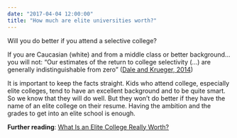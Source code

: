 ```yaml
---
date: "2017-04-04 12:00:00"
title: "How much are elite universities worth?"
---
```




Will you do better if you attend a selective college?

If you are Caucasian (white) and from a middle class or better background&hellip; you will not: &ldquo;Our estimates of the return to college selectivity (&hellip;) are generally indistinguishable from zero&rdquo; ([Dale and Krueger, 2014](http://www.nber.org/papers/w17159))

It is important to keep the facts straight. Kids who attend college, especially elite colleges, tend to have an excellent background and to be quite smart. So we know that they will do well. But they won&rsquo;t do better if they have the name of an elite college on their resume. Having the ambition and the grades to get into an elite school is enough.

__Further reading__: [What Is an Elite College Really Worth?](https://www.theatlantic.com/business/archive/2017/04/what-is-an-elite-college-really-worth/521577/)


